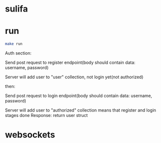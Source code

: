# sulifa

# run

```sh
make run
```

Auth section:

Send post request to register endpoint(body should contain data: username, password)

Server will add user to "user" collection, not login yet(not authorized)

then:

Send post request to login endpoint(body should contain data: username, password)

Server will add user to "authorized" collection means that register and login stages done
Response: return user struct


# websockets


